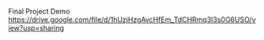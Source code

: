 Final Project Demo
https://drive.google.com/file/d/1hUzjHzgAvcHfEm_TdCHRmq3I3s0G6USO/view?usp=sharing
